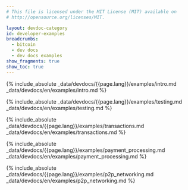 ```yaml
---
# This file is licensed under the MIT License (MIT) available on
# http://opensource.org/licenses/MIT.

layout: devdoc-category
id: developer-examples
breadcrumbs:
  - bitcoin
  - dev docs
  - dev docs examples
show_fragments: true
show_toc: true
---
```


{% include_absolute _data/devdocs/{{page.lang}}/examples/intro.md _data/devdocs/en/examples/intro.md %}

{% include_absolute _data/devdocs/{{page.lang}}/examples/testing.md _data/devdocs/en/examples/testing.md %}

{% include_absolute _data/devdocs/{{page.lang}}/examples/transactions.md _data/devdocs/en/examples/transactions.md %}

{% include_absolute _data/devdocs/{{page.lang}}/examples/payment_processing.md _data/devdocs/en/examples/payment_processing.md %}

{% include_absolute _data/devdocs/{{page.lang}}/examples/p2p_networking.md _data/devdocs/en/examples/p2p_networking.md %}
